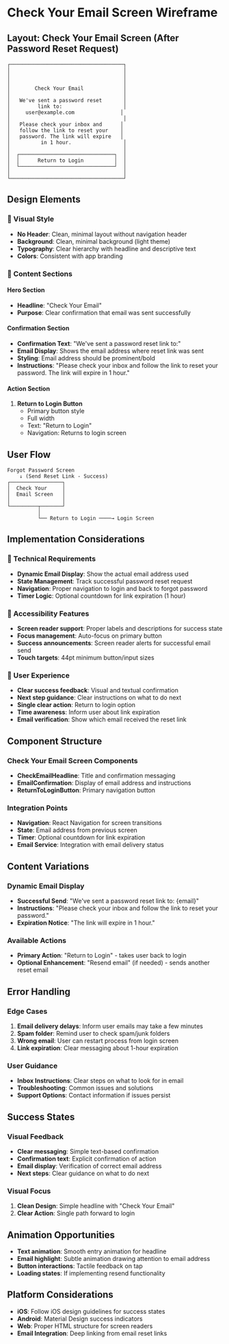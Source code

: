 # Check Your Email Screen Wireframe

## Layout: Check Your Email Screen (After Password Reset Request)

```
┌─────────────────────────────────────┐
│                                     │
│                                     │
│                                     │
│        Check Your Email             │
│                                     │
│   We've sent a password reset       │
│         link to:                    │
│     user@example.com               │
│                                     │
│   Please check your inbox and      │
│   follow the link to reset your    │
│   password. The link will expire   │
│          in 1 hour.                 │
│                                     │
│  ┌───────────────────────────────┐  │
│  │      Return to Login          │  │
│  └───────────────────────────────┘  │
│                                     │
└─────────────────────────────────────┘
```

## Design Elements

### 🎨 Visual Style
- **No Header**: Clean, minimal layout without navigation header
- **Background**: Clean, minimal background (light theme)
- **Typography**: Clear hierarchy with headline and descriptive text
- **Colors**: Consistent with app branding

### 📝 Content Sections

#### Hero Section
- **Headline**: "Check Your Email"
- **Purpose**: Clear confirmation that email was sent successfully

#### Confirmation Section
- **Confirmation Text**: "We've sent a password reset link to:"
- **Email Display**: Shows the email address where reset link was sent
- **Styling**: Email address should be prominent/bold
- **Instructions**: "Please check your inbox and follow the link to reset your password. The link will expire in 1 hour."

#### Action Section
1. **Return to Login Button**
   - Primary button style
   - Full width
   - Text: "Return to Login"
   - Navigation: Returns to login screen


## User Flow

```
Forgot Password Screen
    ↓ (Send Reset Link - Success)
┌─────────────────┐
│  Check Your     │
│  Email Screen   │
│                 │
└─────────┬───────┘
          │
          └── Return to Login ────→ Login Screen
```

## Implementation Considerations

### 🔧 Technical Requirements
- **Dynamic Email Display**: Show the actual email address used
- **State Management**: Track successful password reset request
- **Navigation**: Proper navigation to login and back to forgot password
- **Timer Logic**: Optional countdown for link expiration (1 hour)

### 📱 Accessibility Features
- **Screen reader support**: Proper labels and descriptions for success state
- **Focus management**: Auto-focus on primary button
- **Success announcements**: Screen reader alerts for successful email send
- **Touch targets**: 44pt minimum button/input sizes

### 🎯 User Experience
- **Clear success feedback**: Visual and textual confirmation
- **Next step guidance**: Clear instructions on what to do next
- **Single clear action**: Return to login option
- **Time awareness**: Inform user about link expiration
- **Email verification**: Show which email received the reset link

## Component Structure

### Check Your Email Screen Components
- **CheckEmailHeadline**: Title and confirmation messaging
- **EmailConfirmation**: Display of email address and instructions
- **ReturnToLoginButton**: Primary navigation button

### Integration Points
- **Navigation**: React Navigation for screen transitions
- **State**: Email address from previous screen
- **Timer**: Optional countdown for link expiration
- **Email Service**: Integration with email delivery status

## Content Variations

### Dynamic Email Display
- **Successful Send**: "We've sent a password reset link to: {email}"
- **Instructions**: "Please check your inbox and follow the link to reset your password."
- **Expiration Notice**: "The link will expire in 1 hour."

### Available Actions
- **Primary Action**: "Return to Login" - takes user back to login
- **Optional Enhancement**: "Resend email" (if needed) - sends another reset email

## Error Handling

### Edge Cases
1. **Email delivery delays**: Inform user emails may take a few minutes
2. **Spam folder**: Remind user to check spam/junk folders
3. **Wrong email**: User can restart process from login screen
4. **Link expiration**: Clear messaging about 1-hour expiration

### User Guidance
- **Inbox Instructions**: Clear steps on what to look for in email
- **Troubleshooting**: Common issues and solutions
- **Support Options**: Contact information if issues persist

## Success States

### Visual Feedback
- **Clear messaging**: Simple text-based confirmation
- **Confirmation text**: Explicit confirmation of action
- **Email display**: Verification of correct email address
- **Next steps**: Clear guidance on what to do next

### Visual Focus
1. **Clean Design**: Simple headline with "Check Your Email"
2. **Clear Action**: Single path forward to login

## Animation Opportunities
- **Text animation**: Smooth entry animation for headline
- **Email highlight**: Subtle animation drawing attention to email address
- **Button interactions**: Tactile feedback on tap
- **Loading states**: If implementing resend functionality

## Platform Considerations
- **iOS**: Follow iOS design guidelines for success states
- **Android**: Material Design success indicators
- **Web**: Proper HTML structure for screen readers
- **Email Integration**: Deep linking from email reset links